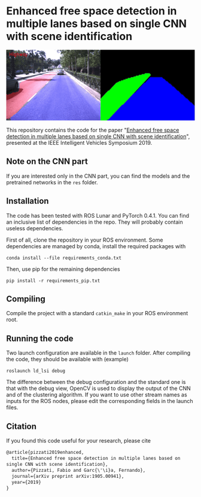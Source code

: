 # Enhanced free space detection in multiple lanes based on single CNN with scene identification
<p align="center">
<img src="overview.gif" />
</p>
This repository contains the code for the paper "<a href="https://arxiv.org/abs/1905.00941">Enhanced free space detection in multiple lanes based on single CNN with scene identification</a>", presented at the IEEE Intelligent Vehicles Symposium 2019.

## Note on the CNN part

If you are interested only in the CNN part, you can find the models and the pretrained networks in the `res` folder.

## Installation

The code has been tested with ROS Lunar and PyTorch 0.4.1. You can find an inclusive list of dependencies in the repo. They will probably contain useless dependencies.

First of all, clone the repository in your ROS environment. Some dependencies are managed by conda, install the required packages with
```
conda install --file requirements_conda.txt
```

Then, use pip for the remaining dependencies
```
pip install -r requirements_pip.txt
```

## Compiling

Compile the project with a standard `catkin_make` in your ROS environment root.

## Running the code

Two launch configuration are available in the `launch` folder. After compiling the code, they should be available with (example)

```
roslaunch ld_lsi debug
```

The difference between the debug configuration and the standard one is that with the debug view, OpenCV is used to display the output of the CNN and of the clustering algorithm. If you want to use other stream names as inputs for the ROS nodes, please edit the corresponding fields in the launch files.

## Citation

If you found this code useful for your research, please cite

```
@article{pizzati2019enhanced,
  title={Enhanced free space detection in multiple lanes based on single CNN with scene identification},
  author={Pizzati, Fabio and Garc{\'\i}a, Fernando},
  journal={arXiv preprint arXiv:1905.00941},
  year={2019}
}
```
